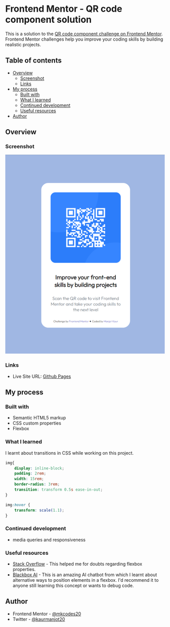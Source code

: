 # Frontend Mentor - QR code component solution

This is a solution to the [QR code component challenge on Frontend Mentor](https://www.frontendmentor.io/challenges/qr-code-component-iux_sIO_H). Frontend Mentor challenges help you improve your coding skills by building realistic projects. 

## Table of contents

- [Overview](#overview)
  - [Screenshot](#screenshot)
  - [Links](#links)
- [My process](#my-process)
  - [Built with](#built-with)
  - [What I learned](#what-i-learned)
  - [Continued development](#continued-development)
  - [Useful resources](#useful-resources)
- [Author](#author)

## Overview

### Screenshot

![](Frontend-Mentor-QR-code-component.png)

### Links

- Live Site URL: [Github Pages]([https://your-live-site-url.com](https://mkcodes20.github.io/qr-code-card/) )

## My process

### Built with

- Semantic HTML5 markup
- CSS custom properties
- Flexbox

### What I learned

I learnt about transitions in CSS while working on this project.

```css
img{
    display: inline-block;
    padding: 2rem; 
    width: 15rem;
    border-radius: 3rem;
    transition: transform 0.5s ease-in-out;
}
```
```css
img:hover {
    transform: scale(1.1);
}
```

### Continued development

- media queries and responsiveness

### Useful resources

- [Stack Overflow](https://www.stackoverflow.com) - This helped me for doubts regarding flexbox properties.
- [Blackbox AI](https://www.useblackbox.io/) - This is an amazing AI chatbot from which I learnt about alternative ways to position elements in a flexbox. I'd recommend it to anyone still learning this concept or wants to debug code.


## Author

- Frontend Mentor - [@mkcodes20](https://www.frontendmentor.io/profile/mkcodes20)
- Twitter - [@kaurmanjot20](https://twitter.com/kaurmanjot20)

